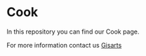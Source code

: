 # Cook

In this repository you can find our Cook page.

For more information contact us [Gisarts](https://www.gisarts.nl/)